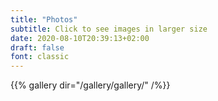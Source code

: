 ```yaml
---
title: "Photos"
subtitle: Click to see images in larger size 
date: 2020-08-10T20:39:13+02:00
draft: false
font: classic
---
```


{{% gallery dir="/gallery/gallery/" /%}} 

